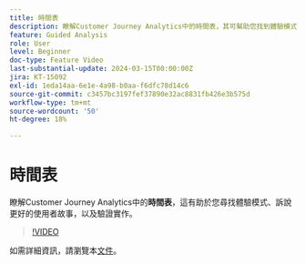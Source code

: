 ```yaml
---
title: 時間表
description: 瞭解Customer Journey Analytics中的時間表，其可幫助您找到體驗模式、訴說更好的使用者故事，並驗證實施。
feature: Guided Analysis
role: User
level: Beginner
doc-type: Feature Video
last-substantial-update: 2024-03-15T00:00:00Z
jira: KT-15092
exl-id: 1eda14aa-6e1e-4a98-b0aa-f6dfc78d14c6
source-git-commit: c3457bc3197fef37890e32ac8831fb426e3b575d
workflow-type: tm+mt
source-wordcount: '50'
ht-degree: 18%

---
```


# 時間表

瞭解Customer Journey Analytics中的&#x200B;**時間表**，這有助於您尋找體驗模式、訴說更好的使用者故事，以及驗證實作。

>[!VIDEO](https://video.tv.adobe.com/v/3435778/?learn=on&captions=chi_hant)

如需詳細資訊，請瀏覽本[文件](https://experienceleague.adobe.com/zh-hant/docs/analytics-platform/using/guided-analysis/streams/timeline)。
